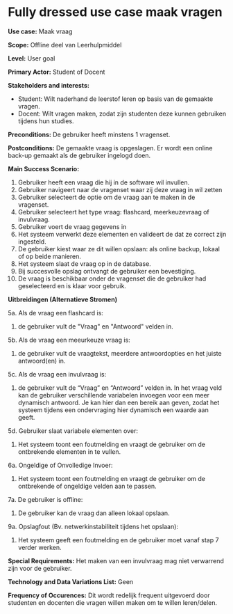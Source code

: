 # Fully dressed use case maak vragen
**Use case:** Maak vraag

**Scope:** Offline deel van Leerhulpmiddel

**Level:** User goal

**Primary Actor:** Student of Docent

**Stakeholders and interests:**
* Student: Wilt naderhand de leerstof leren op basis van de gemaakte vragen.
* Docent: Wilt vragen maken, zodat zijn studenten deze kunnen gebruiken tijdens hun studies.

**Preconditions:** De gebruiker heeft minstens 1 vragenset.

**Postconditions:** De gemaakte vraag is opgeslagen. Er wordt een online back-up gemaakt als de gebruiker ingelogd doen.

**Main Success Scenario:**

1. Gebruiker heeft een vraag die hij in de software wil invullen.
2. Gebruiker navigeert naar de vragenset waar zij deze vraag in wil zetten
3. Gebruiker selecteert de optie om de vraag aan te maken in de vragenset.
4. Gebruiker selecteert het type vraag: flashcard, meerkeuzevraag of invulvraag.
5. Gebruiker voert de vraag gegevens in
6. Het systeem verwerkt deze elementen en valideert de dat ze correct zijn ingesteld.
7. De gebruiker kiest waar ze dit willen opslaan: als online backup, lokaal of op beide manieren.
8. Het systeem slaat de vraag op in de database.
9. Bij succesvolle opslag ontvangt de gebruiker een bevestiging.
10. De vraag is beschikbaar onder de vragenset die de gebruiker had geselecteerd en is klaar voor gebruik.

**Uitbreidingen (Alternatieve Stromen)**

5a. Als de vraag een flashcard is: 
1. de gebruiker vult de "Vraag" en "Antwoord" velden in.

5b. Als de vraag een meeurkeuze vraag is: 
1. de gebruiker vult de vraagtekst, meerdere antwoordopties en het juiste antwoord(en) in.

5c. Als de vraag een invulvraag is: 
1. de gebruiker vult de “Vraag” en “Antwoord” velden in. In het vraag veld kan de gebruiker verschillende variabelen invoegen voor een meer dynamisch antwoord. Je kan hier dan een bereik aan geven, zodat het systeem tijdens een ondervraging hier dynamisch een waarde aan geeft.

5d. Gebruiker slaat variabele elementen over:
1. Het systeem toont een foutmelding en vraagt de gebruiker om de ontbrekende elementen in te vullen.

6a. Ongeldige of Onvolledige Invoer:
1. Het systeem toont een foutmelding en vraagt de gebruiker om de ontbrekende of ongeldige velden aan te passen.

7a. De gebruiker is offline:
1. De gebruiker kan de vraag dan alleen lokaal opslaan.

9a. Opslagfout (Bv. netwerkinstabiliteit tijdens het opslaan):
1. Het systeem geeft een foutmelding en de gebruiker moet vanaf stap 7 verder werken.

**Special Requirements:** Het maken van een invulvraag mag niet verwarrend zijn voor de gebruiker.

**Technology and Data Variations List:** Geen

**Frequency of Occurences:** Dit wordt redelijk frequent uitgevoerd door studenten en docenten die vragen willen maken om te willen leren/delen.
